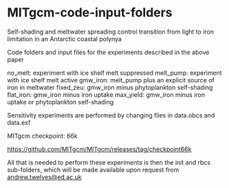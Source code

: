 # MITgcm-code-input-folders
Self-shading and meltwater spreading control transition from light to iron limitation in an Antarctic coastal polynya

Code folders and input files for the experiments described in the above paper

no_melt: experiment with ice shelf melt suppressed
melt_pump: experiment with ice shelf melt active
gmw_iron: melt_pump plus an explicit source of iron in meltwater
fixed_zeu: gmw_iron minus phytoplankton self-shading
flat_iron: gmw_iron minus iron uptake
max_yield: gmw_iron minus iron uptake or phytoplankton self-shading

Sensitivity experiments are performed by changing files in data.obcs and data.exf

MITgcm checkpoint: 66k

https://github.com/MITgcm/MITgcm/releases/tag/checkpoint66k

All that is needed to perform these experiments is then the init and rbcs sub-folders, which will be made available upon request from andrew.twelves@ed.ac.uk
